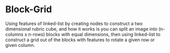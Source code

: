 # Block-Grid
Using features of linked-list by creating nodes to construct a two dimensional rubric cube, and how it works is you can split an image into (n-columns x n-rows) blocks with equal dimensions, then using linked-list to construct a grid out of the blocks with features to rotate a given row or given column. 
